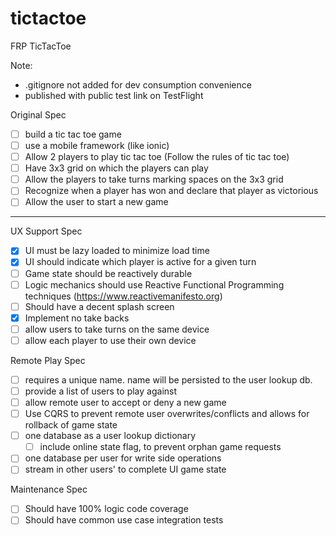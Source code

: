 # tictactoe
FRP TicTacToe

Note:
- .gitignore not added for dev consumption convenience
- published with public test link on TestFlight

Original Spec

- [ ] build a tic tac toe game
- [ ] use a mobile framework (like ionic)
- [ ] Allow 2 players to play tic tac toe (Follow the rules of tic tac toe)
- [ ] Have 3x3 grid on which the players can play
- [ ] Allow the players to take turns marking spaces on the 3x3 grid
- [ ] Recognize when a player has won and declare that player as victorious
- [ ] Allow the user to start a new game

--------------------------------

UX Support Spec
- [X] UI must be lazy loaded to minimize load time
- [X] UI should indicate which player is active for a given turn
- [ ] Game state should be reactively durable
- [ ] Logic mechanics should use Reactive Functional Programming techniques (https://www.reactivemanifesto.org)
- [ ] Should have a decent splash screen
- [X] Implement no take backs
- [ ] allow users to take turns on the same device
- [ ] allow each player to use their own device

Remote Play Spec
- [ ] requires a unique name. name will be persisted to the user lookup db.
- [ ] provide a list of users to play against
- [ ] allow remote user to accept or deny a new game
- [ ] Use CQRS to prevent remote user overwrites/conflicts and allows for rollback of game state
- [ ] one database as a user lookup dictionary
  - [ ] include online state flag, to prevent orphan game requests
- [ ] one database per user for write side operations
- [ ] stream in other users' to complete UI game state

Maintenance Spec
- [ ] Should have 100% logic code coverage
- [ ] Should have common use case integration tests
